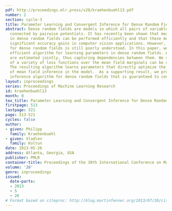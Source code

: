 ```yaml
---
pdf: http://proceedings.mlr.press/v28/kraehenbuehl13.pdf
number: 2
section: cycle-3
title: Parameter Learning and Convergent Inference for Dense Random Fields
abstract: Dense random fields are models in which all pairs of variables are directly
  connected by pairwise potentials. It has recently been shown that mean field inference
  in dense random fields can be performed efficiently and that these models enable
  significant accuracy gains in computer vision applications. However, parameter estimation
  for dense random fields is still poorly understood. In this paper, we present an
  efficient algorithm for learning parameters in dense random fields. All parameters
  are estimated jointly, thus capturing dependencies between them. We show that gradients
  of a variety of loss functions over the mean field marginals can be computed efficiently.
  The resulting algorithm learns parameters that directly optimize the performance
  of mean field inference in the model.  As a supporting result, we present an efficient
  inference algorithm for dense random fields that is guaranteed to converge.
layout: inproceedings
series: Proceedings of Machine Learning Research
id: kraehenbuehl13
month: 0
tex_title: Parameter Learning and Convergent Inference for Dense Random Fields
firstpage: 513
lastpage: 521
page: 513-521
cycles: false
author:
- given: Philipp
  family: Kraehenbuehl
- given: Vladlen
  family: Koltun
date: 2013-05-26
address: Atlanta, Georgia, USA
publisher: PMLR
container-title: Proceedings of the 30th International Conference on Machine Learning
volume: '28'
genre: inproceedings
issued:
  date-parts:
  - 2013
  - 5
  - 26
# Format based on citeproc: http://blog.martinfenner.org/2013/07/30/citeproc-yaml-for-bibliographies/
---
```

